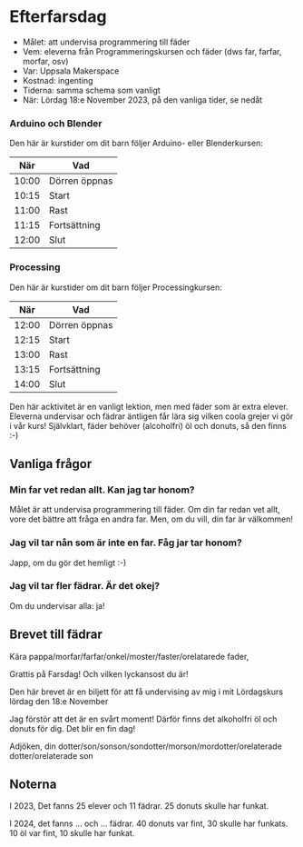 # Efterfarsdag

 * Målet: att undervisa programmering till fäder
 * Vem: eleverna från Programmeringskursen och fäder (dws far, farfar, morfar, osv)
 * Var: Uppsala Makerspace
 * Kostnad: ingenting
 * Tiderna: samma schema som vanligt
 * När: Lördag 18:e November 2023, på den vanliga tider, se nedåt

### Arduino och Blender

Den här är kurstider om dit barn följer Arduino- eller Blenderkursen:

När  |Vad
-----|------------
10:00|Dörren öppnas
10:15|Start
11:00|Rast
11:15|Fortsättning
12:00|Slut

### Processing

Den här är kurstider om dit barn följer Processingkursen:

När  |Vad
-----|------------
12:00|Dörren öppnas
12:15|Start
13:00|Rast
13:15|Fortsättning
14:00|Slut

Den här acktivitet är en vanligt lektion, 
men med fäder som är extra elever.
Eleverna undervisar och fädrar äntligen får lära sig 
vilken coola grejer vi gör i vår kurs!
Självklart, fäder behöver (alcoholfri) öl och donuts, så den finns :-)

## Vanliga frågor

### Min far vet redan allt. Kan jag tar honom?

Målet är att undervisa programmering till fäder.
Om din far redan vet allt, vore det bättre att fråga
en andra far. Men, om du vill, din far är välkommen!

### Jag vil tar nån som är inte en far. Fåg jar tar honom?

Japp, om du gör det hemligt :-)

### Jag vil tar fler fädrar. Är det okej?

Om du undervisar alla: ja!

## Brevet till fädrar

Kära pappa/morfar/farfar/onkel/moster/faster/orelatarede fader,

Grattis på Farsdag! Och vilken lyckansost du är!

Den här brevet är en biljett för att få undervising av mig i 
mit Lördagskurs lördag den 18:e November 

Jag förstör att det är en svårt moment! 
Därför finns det alkoholfri öl och donuts för dig.
Det blir en fin dag!

Adjöken, din dotter/son/sonson/sondotter/morson/mordotter/orelaterade dotter/orelaterade son

## Noterna

I 2023, Det fanns 25 elever och 11 fädrar. 25 donuts skulle har funkat. 

I 2024, det fanns ... och ... fädrar. 40 donuts var fint, 30 skulle har funkats.
10 öl var fint, 10 skulle har funkat.




